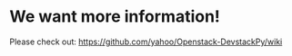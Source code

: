 # We want more information!

Please check out: <https://github.com/yahoo/Openstack-DevstackPy/wiki>
